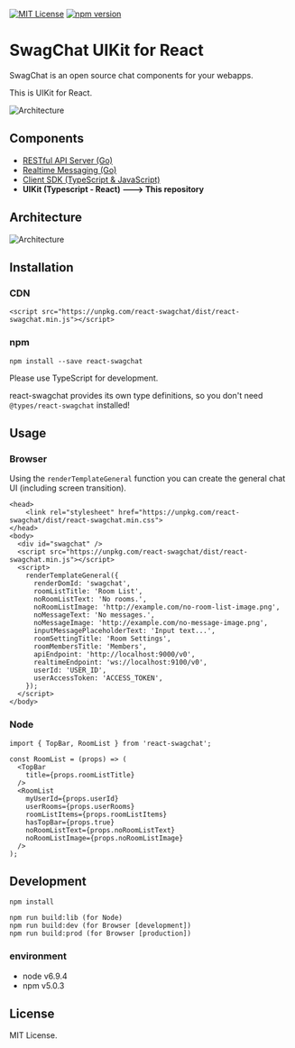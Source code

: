 [![MIT License](http://img.shields.io/badge/license-MIT-blue.svg?style=flat)](LICENSE)
[![npm version](https://badge.fury.io/js/swagchat-sdk.svg)](https://badge.fury.io/js/react-swagchat)

# SwagChat UIKit for React

SwagChat is an open source chat components for your webapps.

This is UIKit for React.

![Architecture](https://client.fairway.ne.jp/swagchat/img/react-swagchat-sample-ui.png "Architecture")

## Components

* [RESTful API Server (Go)](http://github.com/fairway-corp/swagchat-api)
* [Realtime Messaging (Go)](http://github.com/fairway-corp/swagchat-realtime)
* [Client SDK (TypeScript & JavaScript)](https://github.com/fairway-corp/swagchat-sdk)
* **UIKit (Typescript - React) ---> This repository**

## Architecture

![Architecture](https://client.fairway.ne.jp/swagchat/img/architecture-201703011307.png "Architecture")

## Installation

### CDN

```
<script src="https://unpkg.com/react-swagchat/dist/react-swagchat.min.js"></script>
```

### npm

```
npm install --save react-swagchat
```

Please use TypeScript for development.

react-swagchat provides its own type definitions, so you don't need `@types/react-swagchat` installed!


## Usage

### Browser

Using the `renderTemplateGeneral` function you can create the general chat UI (including screen transition).

```
<head>
    <link rel="stylesheet" href="https://unpkg.com/react-swagchat/dist/react-swagchat.min.css">
</head>
<body>
  <div id="swagchat" />
  <script src="https://unpkg.com/react-swagchat/dist/react-swagchat.min.js"></script>
  <script>
    renderTemplateGeneral({
      renderDomId: 'swagchat',
      roomListTitle: 'Room List',
      noRoomListText: 'No rooms.',
      noRoomListImage: 'http://example.com/no-room-list-image.png',
      noMessageText: 'No messages.',
      noMessageImage: 'http://example.com/no-message-image.png',
      inputMessagePlaceholderText: 'Input text...',
      roomSettingTitle: 'Room Settings',
      roomMembersTitle: 'Members',
      apiEndpoint: 'http://localhost:9000/v0',
      realtimeEndpoint: 'ws://localhost:9100/v0',
      userId: 'USER_ID',
      userAccessToken: 'ACCESS_TOKEN',
    });
  </script>
</body>
```

### Node

```
import { TopBar, RoomList } from 'react-swagchat';

const RoomList = (props) => (
  <TopBar
    title={props.roomListTitle}
  />
  <RoomList
    myUserId={props.userId}
    userRooms={props.userRooms}
    roomListItems={props.roomListItems}
    hasTopBar={props.true}
    noRoomListText={props.noRoomListText}
    noRoomListImage={props.noRoomListImage}
  />
);

```

## Development

```
npm install

npm run build:lib (for Node)
npm run build:dev (for Browser [development])
npm run build:prod (for Browser [production])
```

### environment

* node v6.9.4
* npm v5.0.3

## License

MIT License.
